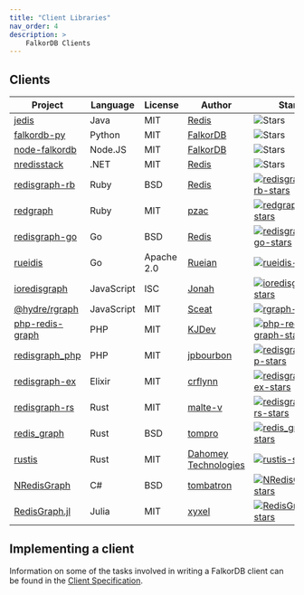 ```yaml
---
title: "Client Libraries"
nav_order: 4
description: >
    FalkorDB Clients
---
```


## Clients

| Project                                                   | Language   | License    | Author                                      | Stars                                           | Package                                  |
| --------------------------------------------------------- | ---------- | ---------- | ------------------------------------------- | ----------------------------------------------- | ---------------------------------------- |
| [jedis][jedis-url]                                        | Java       | MIT        | [Redis][redis-url]                          | ![Stars][jedis-stars]                           | [Maven][jedis-package]                   ||
| [falkordb-py][falkordb-py-url]                            | Python     | MIT        | [FalkorDB][falkordb-url]                    | ![Stars][falkordb-py-stars]                     | [pypi][falkordb-py-package]              ||
| [node-falkordb][node-falkordb-url]                        | Node.JS    | MIT        | [FalkorDB][falkordb-url]                    | ![Stars][node-falkordb-stars]                   | [npm][node-falkordb-package]             ||
| [nredisstack][nredisstack-url]                            | .NET       | MIT        | [Redis][redis-url]                          | ![Stars][nredisstack-stars]                     | [nuget][nredisstack-package]             ||
| [redisgraph-rb][redisgraph-rb-url]                        | Ruby       | BSD        | [Redis][redisgraph-rb-author]               | [![redisgraph-rb-stars]][redisgraph-rb-url]     | [GitHub][redisgraph-rb-url]              ||
| [redgraph][redgraph-url]                                  | Ruby       | MIT        | [pzac][redgraph-author]                     | [![redgraph-stars]][redgraph-url]               | [GitHub][redgraph-url]                   ||
| [redisgraph-go][redisgraph-go-url]                        | Go         | BSD        | [Redis][redisgraph-go-author]               | [![redisgraph-go-stars]][redisgraph-go-url]     | [GitHub][redisgraph-go-url]              ||
| [rueidis][rueidis-url]                                    | Go         | Apache 2.0 | [Rueian][rueidis-author]                    | [![rueidis-stars]][rueidis-url]                 | [GitHub][rueidis-url]                    ||
| [ioredisgraph][ioredisgraph-url]                          | JavaScript | ISC        | [Jonah][ioredisgraph-author]                | [![ioredisgraph-stars]][ioredisgraph-url]       | [GitHub][ioredisgraph-url]               ||
| [@hydre/rgraph][rgraph-url]                               | JavaScript | MIT        | [Sceat][rgraph-author]                      | [![rgraph-stars]][rgraph-url]                   | [GitHub][rgraph-url]                     ||
| [php-redis-graph][php-redis-graph-url]                    | PHP        | MIT        | [KJDev][php-redis-graph-author]             | [![php-redis-graph-stars]][php-redis-graph-url] | [GitHub][php-redis-graph-url]            ||
| [redisgraph_php][redisgraph_php-url]                      | PHP        | MIT        | [jpbourbon][redisgraph_php-author]          | [![redisgraph_php-stars]][redisgraph_php-url]   | [GitHub][redisgraph_php-url]             ||
| [redisgraph-ex][redisgraph-ex-url]                        | Elixir     | MIT        | [crflynn][redisgraph-ex-author]             | [![redisgraph-ex-stars]][redisgraph-ex-url]     | [GitHub][redisgraph-ex-url]              ||
| [redisgraph-rs][redisgraph-rs-url]                        | Rust       | MIT        | [malte-v][redisgraph-rs-author]             | [![redisgraph-rs-stars]][redisgraph-rs-url]     | [GitHub][redisgraph-rs-url]              ||
| [redis_graph][redis_graph-url]                            | Rust       | BSD        | [tompro][redis_graph-author]                | [![redis_graph-stars]][redis_graph-url]         | [GitHub][redis_graph-url]                ||
| [rustis][rustis-url]                                      | Rust       | MIT        | [Dahomey Technologies][rustis-author]       | [![rustis-stars]][rustis-url]                   | [Crate](https://crates.io/crates/rustis) ||
| [NRedisGraph][NRedisGraph-url]                            | C#         | BSD        | [tombatron][NRedisGraph-author]             | [![NRedisGraph-stars]][NRedisGraph-url]         | [GitHub][NRedisGraph-url]                ||
| [RedisGraph.jl][RedisGraph.jl-url]                        | Julia      | MIT        | [xyxel][RedisGraph.jl-author]               | [![RedisGraph.jl-stars]][RedisGraph.jl-url]     | [GitHub][RedisGraph.jl-url]              ||

[redis-url]: https://redis.com
[falkordb-url]: https://www.falkordb.com

[falkordb-py-url]: https://github.com/falkordb/falkordb-py
[falkordb-py-stars]: https://img.shields.io/github/stars/falkordb/falkordb-py.svg?style=social&amp;label=Star&amp;maxAge=2592000
[falkordb-py-package]: https://pypi.python.org/pypi/falkordb

[jedis-url]: https://github.com/redis/jedis
[jedis-stars]: https://img.shields.io/github/stars/redis/jedis.svg?style=social&amp;label=Star&amp;maxAge=2592000
[Jedis-package]: https://search.maven.org/artifact/redis.clients/jedis

[nredisstack-url]: https://github.com/redis/nredisstack
[nredisstack-stars]: https://img.shields.io/github/stars/redis/nredisstack.svg?style=social&amp;label=Star&amp;maxAge=2592000
[nredisstack-package]: https://www.nuget.org/packages/nredisstack/

[node-redis-url]: https://github.com/redis/node-redis
[node-redis-stars]: https://img.shields.io/github/stars/redis/node-redis.svg?style=social&amp;label=Star&amp;maxAge=2592000
[node-redis-package]: https://www.npmjs.com/package/redis

[node-falkordb-url]: https://github.com/falkordb/node-falkordb
[node-falkordb-stars]: https://img.shields.io/github/stars/falkordb/node-falkordb.svg?style=social&amp;label=Star&amp;maxAge=2592000
[node-falkordb-package]: https://www.npmjs.com/package/falkordb

[redisgraph-rb-author]: https://redislabs.com
[redisgraph-rb-url]: https://github.com/RedisGraph/redisgraph-rb
[redisgraph-rb-stars]: https://img.shields.io/github/stars/RedisGraph/redisgraph-rb.svg?style=social&amp;label=Star&amp;maxAge=2592000

[redgraph-author]: https://github.com/pzac
[redgraph-url]: https://github.com/pzac/redgraph
[redgraph-stars]: https://img.shields.io/github/stars/pzac/redgraph.svg?style=social&amp;label=Star&amp;maxAge=2592000

[redisgraph-go-author]: https://redislabs.com
[redisgraph-go-url]: https://github.com/RedisGraph/redisgraph-go
[redisgraph-go-stars]: https://img.shields.io/github/stars/RedisGraph/redisgraph-go.svg?style=social&amp;label=Star&amp;maxAge=2592000

[rueidis-url]: https://github.com/rueian/rueidis
[rueidis-author]: https://github.com/rueian
[rueidis-stars]: https://img.shields.io/github/stars/rueian/rueidis.svg?style=social&amp;label=Star&amp;maxAge=2592000

[rgraph-author]: https://github.com/Sceat
[rgraph-url]: https://github.com/HydreIO/rgraph
[rgraph-stars]: https://img.shields.io/github/stars/HydreIO/rgraph.svg?style=social&amp;label=Star&amp;maxAge=2592000

[ioredisgraph-author]: https://github.com/Jonahss
[ioredisgraph-url]: https://github.com/Jonahss/ioredisgraph
[ioredisgraph-stars]: https://img.shields.io/github/stars/Jonahss/ioredisgraph.svg?style=social&amp;label=Star&amp;maxAge=2592000

[php-redis-graph-author]: https://github.com/kjdev
[php-redis-graph-url]: https://github.com/kjdev/php-redis-graph
[php-redis-graph-stars]: https://img.shields.io/github/stars/kjdev/php-redis-graph.svg?style=social&amp;label=Star&amp;maxAge=2592000

[redisgraph_php-author]: https://github.com/jpbourbon
[redisgraph_php-url]: https://github.com/jpbourbon/redisgraph_php
[redisgraph_php-stars]: https://img.shields.io/github/stars/jpbourbon/redisgraph_php.svg?style=social&amp;label=Star&amp;maxAge=2592000

[redisgraph-ex-author]: https://github.com/crflynn
[redisgraph-ex-url]: https://github.com/crflynn/redisgraph-ex
[redisgraph-ex-stars]: https://img.shields.io/github/stars/crflynn/redisgraph-ex.svg?style=social&amp;label=Star&amp;maxAge=2592000

[redisgraph-rs-author]: https://github.com/malte-v
[redisgraph-rs-url]: https://github.com/malte-v/redisgraph-rs
[redisgraph-rs-stars]: https://img.shields.io/github/stars/malte-v/redisgraph-rs.svg?style=social&amp;label=Star&amp;maxAge=2592000

[redis_graph-author]: https://github.com/tompro
[redis_graph-url]: https://github.com/tompro/redis_graph
[redis_graph-stars]: https://img.shields.io/github/stars/tompro/redis_graph.svg?style=social&amp;label=Star&amp;maxAge=2592000

[NRedisGraph-author]: https://github.com/tombatron
[NRedisGraph-url]: https://github.com/tombatron/NRedisGraph
[NRedisGraph-stars]: https://img.shields.io/github/stars/tombatron/NRedisGraph.svg?style=social&amp;label=Star&amp;maxAge=2592000

[RedisGraph.jl-author]: https://github.com/xyxel
[RedisGraph.jl-url]: https://github.com/xyxel/RedisGraph.jl
[RedisGraph.jl-stars]: https://img.shields.io/github/stars/xyxel/RedisGraph.jl.svg?style=social&amp;label=Star&amp;maxAge=2592000

[rustis-url]: https://github.com/dahomey-technologies/rustis
[rustis-author]: https://github.com/dahomey-technologies
[rustis-stars]: https://img.shields.io/github/stars/dahomey-technologies/rustis.svg?style=social&amp;label=Star&amp;maxAge=2592000

## Implementing a client

Information on some of the tasks involved in writing a FalkorDB client can be found in the [Client Specification](/design/client_spec).
